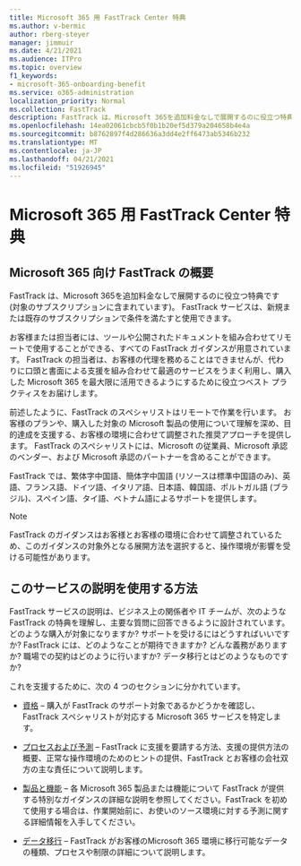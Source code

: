 ```yaml
---
title: Microsoft 365 用 FastTrack Center 特典
ms.author: v-bermic
author: rberg-steyer
manager: jimmuir
ms.date: 4/21/2021
ms.audience: ITPro
ms.topic: overview
f1_keywords:
- microsoft-365-onboarding-benefit
ms.service: o365-administration
localization_priority: Normal
ms.collection: FastTrack
description: FastTrack は、Microsoft 365を追加料金なしで展開するのに役立つ特典です (対象のサブスクリプションに含まれています)。 FastTrack サービスは、新規または既存のサブスクリプションで条件を満たすと使用できます。
ms.openlocfilehash: 14ea02061cbcb5f0b1b20ef5d379a204658b4e4a
ms.sourcegitcommit: b8762897f4d286636a3dd4e2ff6473ab5346b232
ms.translationtype: MT
ms.contentlocale: ja-JP
ms.lasthandoff: 04/21/2021
ms.locfileid: "51926945"
---
```

# <a name="fasttrack-center-benefit-for-microsoft-365"></a>Microsoft 365 用 FastTrack Center 特典

## <a name="what-is-fasttrack-for-microsoft-365"></a>Microsoft 365 向け FastTrack の概要

FastTrack は、Microsoft 365を追加料金なしで展開するのに役立つ特典です (対象のサブスクリプションに含まれています)。 FastTrack サービスは、新規または既存のサブスクリプションで条件を満たすと使用できます。

お客様または担当者には、ツールや公開されたドキュメントを組み合わせてリモートで使用することができる、すべての FastTrack ガイダンスが用意されています。 FastTrack の担当者は、お客様の代理を務めることはできませんが、代わりに口頭と書面による支援を組み合わせて最適のサービスをうまく利用し、購入した Microsoft 365 を最大限に活用できるようにするために役立つベスト プラクティスをお届けします。

前述したように、FastTrack のスペシャリストはリモートで作業を行います。 お客様のプランや、購入した対象の Microsoft 製品の使用について理解を深め、目的達成を支援する、お客様の環境に合わせて調整された推奨アプローチを提供します。 FastTrack のスペシャリストには、Microsoft の従業員、Microsoft 承認のベンダー、および Microsoft 承認のパートナーを含めることができます。

FastTrack では、繁体字中国語、簡体字中国語 (リソースは標準中国語のみ)、英語、フランス語、ドイツ語、イタリア語、日本語、韓国語、ポルトガル語 (ブラジル)、スペイン語、タイ語、ベトナム語によるサポートを提供します。

> [!NOTE]
> FastTrack のガイダンスはお客様とお客様の環境に合わせて調整されているため、このガイダンスの対象外となる展開方法を選択すると、操作環境が影響を受ける可能性があります。

## <a name="how-to-use-this-service-description"></a>このサービスの説明を使用する方法

FastTrack サービスの説明は、ビジネス上の関係者や IT チームが、次のような FastTrack の特典を理解し、主要な質問に回答できるように設計されています。どのような購入が対象になりますか? サポートを受けるにはどうすればいいですか? FastTrack には、どのようなことが期待できますか? どんな義務がありますか? 職場での契約はどのように行いますか? データ移行とはどのようなものですか?

これを支援するために、次の 4 つのセクションに分かれています。

  - [資格](eligibility.md) – 購入が FastTrack のサポート対象であるかどうかを確認し、FastTrack スペシャリストが対応する Microsoft 365 サービスを特定します。

  - [プロセスおよび予測](process-and-expectations.md) – FastTrack に支援を要請する方法、支援の提供方法の概要、正常な操作環境のためのヒントの提供、FastTrack とお客様の会社双方の主な責任について説明します。

  - [製品と機能](products-and-capabilities.md) – 各 Microsoft 365 製品または機能について FastTrack が提供する特別なガイダンスの詳細な説明を参照してください。FastTrack を初めて使用する場合は、作業開始前に、お使いのソース環境に対する予測に関する詳細情報を入手してください。

  - [データ移行](data-migration.md) – FastTrack がお客様のMicrosoft 365 環境に移行可能なデータの種類、プロセスや制限の詳細について説明します。

